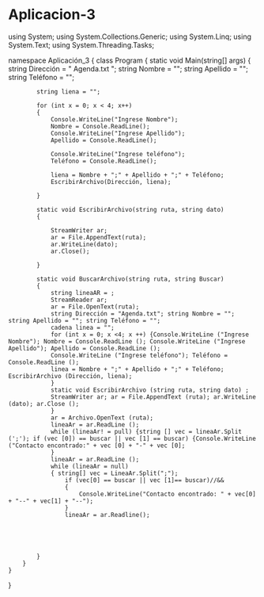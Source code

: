 # Aplicacion-3
using System;
using System.Collections.Generic;
using System.Linq;
using System.Text;
using System.Threading.Tasks;

namespace Aplicación_3
{
    class Program
    {
        static void Main(string[] args)
        {
            string Dirección = " Agenda.txt ";
            string Nombre = "";
            string Apellido = "";
            string Teléfono = "";

            string liena = "";

            for (int x = 0; x < 4; x++)
            {
                Console.WriteLine("Ingrese Nombre");
                Nombre = Console.ReadLine();
                Console.WriteLine("Ingrese Apellido");
                Apellido = Console.ReadLine();

                Console.WriteLine("Ingrese teléfono");
                Teléfono = Console.ReadLine();

                liena = Nombre + ";" + Apellido + ";" + Teléfono;
                EscribirArchivo(Dirección, liena);

            }

            static void EscribirArchivo(string ruta, string dato)
            {

                StreamWriter ar;
                ar = File.AppendText(ruta);
                ar.WriteLine(dato);
                ar.Close();

            }

            static void BuscarArchivo(string ruta, string Buscar)
            {
                string lineaAR = ;
                StreamReader ar;
                ar = File.OpenText(ruta);
                string Dirección = "Agenda.txt"; string Nombre = ""; string Apellido = ""; string Teléfono = "";
                cadena linea = "";
                for (int x = 0; x <4; x ++) {Console.WriteLine ("Ingrese Nombre"); Nombre = Console.ReadLine (); Console.WriteLine ("Ingrese Apellido"); Apellido = Console.ReadLine ();
                Console.WriteLine ("Ingrese teléfono"); Teléfono = Console.ReadLine ();
                linea = Nombre + ";" + Apellido + ";" + Teléfono; EscribirArchivo (Dirección, liena);
                }
                static void EscribirArchivo (string ruta, string dato) ;
                StreamWriter ar; ar = File.AppendText (ruta); ar.WriteLine (dato); ar.Close ();
                }
                ar = Archivo.OpenText (ruta);
                lineaAr = ar.ReadLine ();
                while (lineaAr! = pull) {string [] vec = lineaAr.Split (';'); if (vec [0]) == buscar || vec [1] == buscar) {Console.WriteLine ("Contacto encontrado:" + vec [0] + "-" + vec [0];
                } 
                lineaAr = ar.ReadLine ();
                while (lineaAr = null)
                { string[] vec = LineaAr.Split(";");
                    if (vec[0] == buscar || vec [1]== buscar)//&&
                    {
                        Console.WriteLine("Contacto encontrado: " + vec[0] + "--" + vec[1] + "--");
                    }
                    lineaAr = ar.Readline();





            }
        }
    }
}
